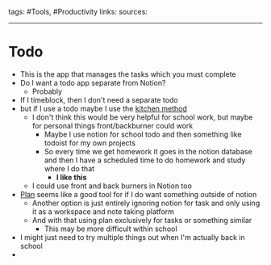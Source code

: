 tags: #Tools, #Productivity
links: 
sources: 

---
# Todo
+ This is the app that manages the tasks which you must complete
+ Do I want a todo app separate from Notion?
	+ Probably
+ If I timeblock, then I don't need a separate todo
+ but if I use a todo maybe I use the [kitchen method](https://youtu.be/cWW7Q4eJr8w?t=468)
	+ I don't think this would be very helpful for school work, but maybe for personal things front/backburner could work
		+ Maybe I use notion for school todo and then something like todoist for my own projects
		+ So every time we get homework it goes in the notion database and then I have a scheduled time to do homework and study where I do that
			+ **I like this**
	+ I could use front and back burners in Notion too
+ [Plan](https://getplan.co/) seems like a good tool for if I do want something outside of notion
	+ Another option is just entirely ignoring notion for task and only using it as a workspace and note taking platform
	+ And with that using plan exclusively for tasks or something similar
		+ This may be more difficult within school
+ I might just need to try multiple things out when I'm actually back in school
+ 